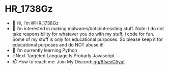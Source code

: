 # HR_1738Gz
- 👋 Hi, I’m @HR_1738Gz
- 👀 I’m interested in making malwares/bots/intressting stuff. Note: I do not take responsibility for whatever you do with my stuff, i code for fun. Some of my stuff is only for educational purposes. So please keep it for educational purposes and do NOT abuse it!
- 🌱 I’m currently learning Python
- 🔥Next Targeted Language Is Probarly Javascript
- 📫 How to reach me: Join My Discord:[.gg/6fseyC5yaf](https://discord.gg/6fseyC5yaf)



<!---
faiqff/faiqff is a ✨ special ✨ repository because its `README.md` (this file) appears on your GitHub profile.
You can click the Preview link to take a look at your changes.
--->
